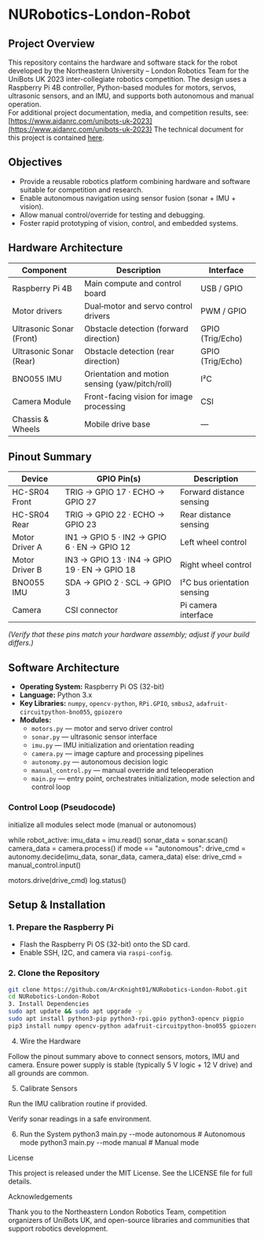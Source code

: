 # NURobotics-London-Robot

## Project Overview  
This repository contains the hardware and software stack for the robot developed by the Northeastern University – London Robotics Team for the UniBots UK 2023 inter-collegiate robotics competition. The design uses a Raspberry Pi 4B controller, Python-based modules for motors, servos, ultrasonic sensors, and an IMU, and supports both autonomous and manual operation.  
For additional project documentation, media, and competition results, see: [https://www.aidanrc.com/unibots-uk-2023](https://www.aidanrc.com/unibots-uk-2023)
The technical document for this project is contained [here](https://docs.google.com/document/d/1x95HRRY2IjaurOZZFUa4TBfEYou3pGcw90neMIvEJIw/edit?usp=sharing).

## Objectives  
- Provide a reusable robotics platform combining hardware and software suitable for competition and research.  
- Enable autonomous navigation using sensor fusion (sonar + IMU + vision).  
- Allow manual control/override for testing and debugging.  
- Foster rapid prototyping of vision, control, and embedded systems.

## Hardware Architecture  
| Component                | Description                                  | Interface       |
|--------------------------|----------------------------------------------|-----------------|
| Raspberry Pi 4B          | Main compute and control board               | USB / GPIO      |
| Motor drivers            | Dual‐motor and servo control drivers         | PWM / GPIO      |
| Ultrasonic Sonar (Front) | Obstacle detection (forward direction)       | GPIO (Trig/Echo)|
| Ultrasonic Sonar (Rear)  | Obstacle detection (rear direction)          | GPIO (Trig/Echo)|
| BNO055 IMU               | Orientation and motion sensing (yaw/pitch/roll)| I²C           |
| Camera Module            | Front-facing vision for image processing     | CSI             |
| Chassis & Wheels         | Mobile drive base                            | —               |

## Pinout Summary  
| Device             | GPIO Pin(s)                                | Description                    |
|--------------------|--------------------------------------------|--------------------------------|
| HC-SR04 Front      | TRIG → GPIO 17 · ECHO → GPIO 27            | Forward distance sensing       |
| HC-SR04 Rear       | TRIG → GPIO 22 · ECHO → GPIO 23            | Rear distance sensing          |
| Motor Driver A     | IN1 → GPIO 5 · IN2 → GPIO 6 · EN → GPIO 12 | Left wheel control             |
| Motor Driver B     | IN3 → GPIO 13 · IN4 → GPIO 19 · EN → GPIO 18| Right wheel control            |
| BNO055 IMU         | SDA → GPIO 2 · SCL → GPIO 3                | I²C bus orientation sensing    |
| Camera             | CSI connector                              | Pi camera interface            |

*(Verify that these pins match your hardware assembly; adjust if your build differs.)*

## Software Architecture  
- **Operating System:** Raspberry Pi OS (32-bit)  
- **Language:** Python 3.x  
- **Key Libraries:** `numpy`, `opencv‐python`, `RPi.GPIO`, `smbus2`, `adafruit-circuitpython-bno055`, `gpiozero`  
- **Modules:**
  - `motors.py` — motor and servo driver control  
  - `sonar.py` — ultrasonic sensor interface  
  - `imu.py` — IMU initialization and orientation reading  
  - `camera.py` — image capture and processing pipelines  
  - `autonomy.py` — autonomous decision logic  
  - `manual_control.py` — manual override and teleoperation  
  - `main.py` — entry point, orchestrates initialization, mode selection and control loop  

### Control Loop (Pseudocode)  
initialize all modules
select mode (manual or autonomous)

while robot_active:
imu_data = imu.read()
sonar_data = sonar.scan()
camera_data = camera.process()
if mode == "autonomous":
    drive_cmd = autonomy.decide(imu_data, sonar_data, camera_data)
else:
    drive_cmd = manual_control.input()

motors.drive(drive_cmd)
log.status()


## Setup & Installation  
### 1. Prepare the Raspberry Pi  
- Flash the Raspberry Pi OS (32-bit) onto the SD card.  
- Enable SSH, I2C, and camera via `raspi-config`.

### 2. Clone the Repository  
```bash
git clone https://github.com/ArcKnight01/NURobotics-London-Robot.git
cd NURobotics-London-Robot
3. Install Dependencies
sudo apt update && sudo apt upgrade -y
sudo apt install python3-pip python3-rpi.gpio python3-opencv pigpio
pip3 install numpy opencv-python adafruit-circuitpython-bno055 gpiozero smbus2 pyserial
```
4. Wire the Hardware

Follow the pinout summary above to connect sensors, motors, IMU and camera.
Ensure power supply is stable (typically 5 V logic + 12 V drive) and all grounds are common.

5. Calibrate Sensors

Run the IMU calibration routine if provided.

Verify sonar readings in a safe environment.

6. Run the System
python3 main.py --mode autonomous   # Autonomous mode
python3 main.py --mode manual       # Manual mode


License

This project is released under the MIT License. See the LICENSE file for full details.

Acknowledgements

Thank you to the Northeastern London Robotics Team, competition organizers of UniBots UK, and open-source libraries and communities that support robotics development.



